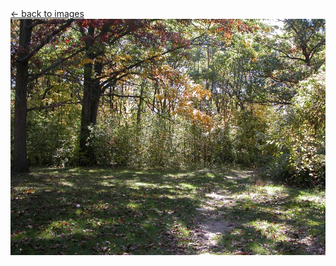 <script>document.title="𝗯𝘂𝗹𝗹𝘁𝗼𝘄𝗻.𝟮𝟬𝟮𝟮 | awalk"</script>
<div class="goback">
<a href="/images/">&larr; back to images</a>
</div>
<div style="text-align:center;">
<img style="max-width:100%;" src="/images/awalk.jpg" alt="">
</div>